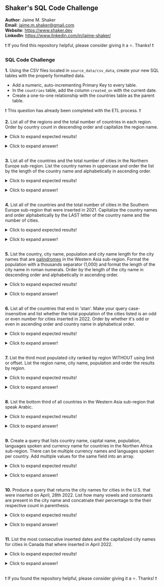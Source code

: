## Shaker's SQL Code Challenge

**Author**: Jaime M. Shaker <br />
**Email**: jaime.m.shaker@gmail.com <br />
**Website**: https://www.shaker.dev <br />
**LinkedIn**: https://www.linkedin.com/in/jaime-shaker/  <br />

:exclamation: If you find this repository helpful, please consider giving it a :star:. Thanks! :exclamation:

### SQL Code Challenge

<strong>1.</strong> Using the CSV files located in `source_data/csv_data`, create your new SQL tables with the properly formatted data.

* Add a numeric, auto-incrementing Primary Key to every table.
* In the `countries` table, add the column `created_on` with the current date.
* Create a one-to-one relationship with the countries table as the parent table.

:exclamation: This question has already been completed with the ETL process. :exclamation:

<strong>2.</strong> List all of the regions and the total number of countries in each region.  Order by country count in descending order and capitalize the region name.

<details>
  <summary>Click to expand expected results!</summary>

  ##### Expected Results:

region   |country_count|
---------|-------------|
Africa   |           59|
Americas |           57|
Asia     |           50|
Europe   |           48|
Oceania  |           26|
Antartica|            1|

</details>
</p>

<details>
  <summary>Click to expand answer!</summary>

  ##### Answer
  ```sql
SELECT 
	initcap(region) AS region,
	count(*) AS country_count
FROM
	cleaned_data.countries
GROUP BY
	region
ORDER BY 
	country_count DESC;
  ```
</details>
<br />

<strong>3.</strong> List all of the countries and the total number of cities in the Northern Europe sub-region.  List the country names in uppercase and order the list by the length of the country name and alphabetically in ascending order.

<details>
  <summary>Click to expand expected results!</summary>

  ##### Expected Results:

country_name  |city_count|
--------------|----------|
JERSEY        |         1|
LATVIA        |        39|
NORWAY        |       127|
SWEDEN        |       148|
DENMARK       |        75|
ESTONIA       |        20|
FINLAND       |       142|
ICELAND       |        12|
IRELAND       |        64|
LITHUANIA     |        61|
ISLE OF MAN   |         2|
FAROE ISLANDS |        29|
UNITED KINGDOM|      1305|

</details>
</p>

<details>
  <summary>Click to expand answer!</summary>

  ##### Answer
  ```sql
SELECT 
	upper(co.country_name) AS country_name,
	count(*) AS city_count
FROM
	cleaned_data.countries AS co
JOIN 
	cleaned_data.cities AS ci
ON 
	co.country_code_2 = ci.country_code_2
WHERE
	co.sub_region = 'northern europe'
GROUP BY 
	co.country_name
ORDER BY 
	length(co.country_name), co.country_name;
  ```
</details>
<br />


<strong>4.</strong> List all of the countries and the total number of cities in the Southern Europe sub-region that were inserted in 2021.  Capitalize the country names and order alphabetically by the LAST letter of the country name and the number of cities.

<details>
  <summary>Click to expand expected results!</summary>

  ##### Expected Results:

country_name          |city_count|
----------------------|----------|
Andorra               |         5|
Albania               |        11|
Bosnia And Herzegovina|        15|
Croatia               |        22|
North Macedonia       |        28|
Malta                 |        32|
Serbia                |        58|
Slovenia              |        74|
Greece                |        64|
Portugal              |       109|
Spain                 |       302|
San Marino            |         2|
Montenegro            |        12|
Italy                 |       542|

</details>
</p>

<details>
  <summary>Click to expand answer!</summary>

  ##### Answer
  ```sql
SELECT 
	initcap(co.country_name) AS country_name,
	count(*) AS city_count
FROM
	cleaned_data.countries AS co
JOIN 
	cleaned_data.cities AS ci
ON 
	co.country_code_2 = ci.country_code_2
WHERE
	co.sub_region = 'southern europe'
AND
	EXTRACT('year' FROM ci.insert_date) = 2021
GROUP BY 
	co.country_name
ORDER BY 
	substring(co.country_name,length(co.country_name),1), city_count;
  ```
</details>
<br />

<strong>5.</strong> List the country, city name, population and city name length for the city names that are [palindromes](https://en.wikipedia.org/wiki/Palindrome) in the Western Asia sub-region.  Format the population with a thousands separator (1,000) and format the length of the city name in roman numerals.  Order by the length of the city name in descending order and alphabetically in ascending order.

<details>
  <summary>Click to expand expected results!</summary>

  ##### Expected Results:

country_name        |city_name|population|roman_numeral_length|
--------------------|---------|----------|--------------------|
Yemen               |Hajjah   |  46,568  |             VI     |
Syrian Arab Republic|Hamah    | 696,863  |              V     |
Turkey              |Kavak    |  21,692  |              V     |
Turkey              |Kinik    |  29,803  |              V     |
Turkey              |Tut      |  10,161  |            III     |

</details>
</p>

<details>
  <summary>Click to expand answer!</summary>

  ##### Answer
  ```sql
SELECT 
	initcap(co.country_name) AS country_name,
	initcap(ci.city_name) AS city_name,
	to_char(ci.population, '999G999') AS population,
	to_char(length(ci.city_name), 'RN') AS roman_numeral_length
FROM
	cleaned_data.countries AS co
JOIN 
	cleaned_data.cities AS ci
ON 
	co.country_code_2 = ci.country_code_2
WHERE
	ci.city_name = reverse(ci.city_name)
AND
	co.sub_region = 'western asia'
ORDER BY 
	length(ci.city_name) DESC, ci.city_name ASC;
  ```
</details>
<br />

<strong>6.</strong> List all of the countries that end in 'stan'.  Make your query case-insensitive and list whether the total population of the cities listed is an odd or even number for cities inserted in 2022.  Order by whether it's odd or even in ascending order and country name in alphabetical order.

<details>
  <summary>Click to expand expected results!</summary>

  ##### Expected Results:

country_name|total_population|odd_or_even|
------------|----------------|-----------|
Afghanistan |  6,006,530     |Even       |
Kazakhstan  |  4,298,264     |Even       |
Kyrgyzstan  |  1,017,644     |Even       |
Pakistan    | 26,344,480     |Even       |
Tajikistan  |  2,720,953     |Odd        |
Turkmenistan|    419,607     |Odd        |
Uzbekistan  |  3,035,547     |Odd        |

</details>
</p>

<details>
  <summary>Click to expand answer!</summary>

  ##### Answer
  ```sql
SELECT
	initcap(country_name) AS country_name,
	to_char(sum(ci.population), '99G999G999') total_population,
	CASE
		WHEN (sum(ci.population) % 2) = 0
			THEN 'Even'
		ELSE 
			'Odd'
	END AS odd_or_even
FROM
	cleaned_data.countries AS co
JOIN 
	cleaned_data.cities AS ci
ON 
	co.country_code_2 = ci.country_code_2
WHERE
	co.country_name ILIKE '%stan'
AND 
	EXTRACT('year' FROM ci.insert_date) = 2022
GROUP BY
	co.country_name
ORDER BY 
	odd_or_even, country_name;
  ```
</details>
<br />

<strong>7.</strong> List the third most populated city ranked by region WITHOUT using limit or offset.  List the region name, city name, population and order the results by region.

<details>
  <summary>Click to expand expected results!</summary>

  ##### Expected Results:

region  |city_name|third_largest_pop|
--------|---------|-----------------|
Africa  |Kinshasa | 12,836,000      |
Americas|New York | 18,972,871      |
Asia    |Delhi    | 32,226,000      |
Europe  |Paris    | 11,060,000      |
Oceania |Brisbane |  2,360,241      |

</details>
</p>

<details>
  <summary>Click to expand answer!</summary>

  ##### Answer
  ```sql
WITH get_city_rank_cte AS (
	SELECT
		co.region,
		ci.city_name,
		ci.population AS third_largest_pop,
		DENSE_RANK() OVER (PARTITION BY co.region ORDER BY ci.population DESC) AS rnk
	FROM
		cleaned_data.countries AS co
	JOIN 
		cleaned_data.cities AS ci
	ON 
		co.country_code_2 = ci.country_code_2
	WHERE 
		ci.population IS NOT NULL
	GROUP BY
		co.region,
		ci.city_name,
		ci.population
)
SELECT
	initcap(region) AS region,
	initcap(city_name) AS city_name,
	to_char(third_largest_pop, '99G999G999') AS third_largest_pop
FROM
	get_city_rank_cte
WHERE
	rnk = 3;
  ```
</details>
<br />

<strong>8.</strong> List the bottom third of all countries in the Western Asia sub-region that speak Arabic.

<details>
  <summary>Click to expand expected results!</summary>

  ##### Expected Results:

country_name        |
--------------------|
saudi arabia        |
syrian arab republic|
united arab emirates|
yemen               |

</details>
</p>

<details>
  <summary>Click to expand answer!</summary>

  ##### Answer
  ```sql
WITH get_ntile_cte AS (
	SELECT 
		country_name,
		NTILE(3) OVER (ORDER BY country_name) AS nt
	FROM
		cleaned_data.countries AS co
	JOIN 
		cleaned_data.languages AS l
	ON
		co.country_code_2 = l.country_code_2
	WHERE
		sub_region = 'western asia'
	AND 
		l.language = 'arabic'
)
SELECT
	country_name
FROM
	get_ntile_cte
WHERE
	nt = 3;
  ```
</details>
<br />

<strong>9.</strong> Create a query that lists country name, capital name, population, languages spoken and currency name for countries in the Northen Africa sub-region.  There can be multiple currency names and languages spoken per country.  Add multiple values for the same field into an array.

<details>
  <summary>Click to expand expected results!</summary>

  ##### Expected Results:

country_name|city_name|population|language_array                              |currency_array |
------------|---------|----------|--------------------------------------------|---------------|
algeria     |algiers  |   3415811|{french,arabic,kabyle}                      |algerian dinar |
egypt       |cairo    |  20296000|{arabic}                                    |egyptian pound |
libya       |tripoli  |   1293016|{arabic}                                    |libyan dinar   |
morocco     |rabat    |    572717|{arabic,tachelhit,moroccan tamazight,french}|moroccan dirham|
sudan       |khartoum |   7869000|{arabic,english}                            |sudanese pound |
tunisia     |tunis    |   1056247|{french,arabic}                             |tunisian dinar |

</details>
</p>

<details>
  <summary>Click to expand answer!</summary>

  ##### Answer
  ```sql
WITH get_row_values AS (
	SELECT
		co.country_name,
		ci.city_name,
		ci.population,
		array_agg(l.LANGUAGE) AS language_array,
		cu.currency_name AS currency_array
	FROM
		cleaned_data.countries AS co
	JOIN
		cleaned_data.cities AS ci
	ON 
		co.country_code_2 = ci.country_code_2
	JOIN
		cleaned_data.languages AS l
	ON 
		co.country_code_2 = l.country_code_2
	JOIN
		cleaned_data.currencies AS cu
	ON 
		co.country_code_2 = cu.country_code_2
	WHERE
		sub_region = 'northern africa'
	AND
		ci.capital = TRUE
	GROUP BY
		co.country_name,
		ci.city_name,
		ci.population,
		cu.currency_name
)
SELECT
	*
FROM
	get_row_values;
  ```
</details>
<br />

<strong>10.</strong> Produce a query that returns the city names for cities in the U.S. that were inserted on April, 28th 2022.  List how many vowels and consonants are present in the city name and concatnate their percentage to the their respective count in parenthesis.  

<details>
  <summary>Click to expand expected results!</summary>

  ##### Expected Results:

city_name      |vowel_count_perc|consonants_count_perc|
---------------|----------------|---------------------|
standish       |2 (25.00%)      |6 (75%)              |
grand forks    |2 (18.18%)      |9 (81.82%)           |
camano         |3 (50.00%)      |3 (50%)              |
cedar hills    |3 (27.27%)      |8 (72.73%)           |
gladstone      |3 (33.33%)      |6 (66.67%)           |
whitehall      |3 (33.33%)      |6 (66.67%)           |
homewood       |4 (50.00%)      |4 (50%)              |
willowbrook    |4 (36.36%)      |7 (63.64%)           |
port salerno   |4 (33.33%)      |8 (66.67%)           |
vadnais heights|5 (33.33%)      |10 (66.67%)          |
jeffersonville |5 (35.71%)      |9 (64.29%)           |

</details>
</p>

<details>
  <summary>Click to expand answer!</summary>

  ##### Answer
  ```sql
WITH get_letter_count AS (
	SELECT
		ci.city_name,
		length(ci.city_name) string_length,
		length(regexp_replace(ci.city_name, '[aeiou]', '', 'gi')) AS consonant_count
	FROM
		cleaned_data.cities AS ci
	WHERE
		ci.insert_date = '2022-04-28'
	AND
		country_code_2 in ('us')
),
get_letter_diff AS (
	SELECT
		city_name,
		string_length - consonant_count AS vowels,
		round(100 * (string_length - consonant_count) / string_length::NUMERIC, 2) AS vowel_perc,
		consonant_count AS consonants,
		round( 100 * (consonant_count)::NUMERIC / string_length, 2)::float AS consonants_perc
	FROM
		get_letter_count
)
SELECT 
	city_name,
	vowels || ' (' || vowel_perc || '%)' AS vowel_count_perc,
	consonants || ' (' || consonants_perc || '%)' AS consonants_count_perc
FROM
	get_letter_diff
ORDER BY 
	vowels;
  ```
</details>
<br />

<strong>11.</strong> List the most consecutive inserted dates and the capitalized city names for cities in Canada that where inserted in April 2022.  

<details>
  <summary>Click to expand expected results!</summary>

  ##### Expected Results:

most_consecutive_dates|city_name   |
----------------------|------------|
2022-04-22|South Dundas|
2022-04-23|La Prairie  |
2022-04-24|Elliot Lake |
2022-04-25|Lachute     |

</details>
</p>

<details>
  <summary>Click to expand answer!</summary>

  ##### Answer
  ```sql
WITH get_dates AS (
	SELECT
		DISTINCT ON (insert_date) insert_date AS insert_date,
		city_name
	FROM
		cleaned_data.cities
	WHERE
		country_code_2 = 'ca'
	AND
		insert_date BETWEEN '2022-04-01' AND '2022-04-30'
	ORDER BY
		insert_date
),
get_diff AS (
	SELECT
		city_name,
		insert_date,
		EXTRACT('day' FROM insert_date) - ROW_NUMBER() OVER (ORDER BY insert_date) AS diff
	FROM
		get_dates
),
get_diff_count AS (
	SELECT
		city_name,
		insert_date,
		count(*) OVER (PARTITION BY diff) AS diff_count
	FROM
		get_diff
),
get_rank AS (
	SELECT
		DENSE_RANK() OVER (ORDER BY diff_count desc) AS rnk,
		insert_date,
		city_name
	FROM
		get_diff_count
)
SELECT
	insert_date AS most_consecutive_dates,
	initcap(city_name) AS city_name
FROM
	get_rank
WHERE
	rnk = 1
ORDER BY 
	insert_date;
  ```
</details>
<br />

:exclamation: If you found the repository helpful, please consider giving it a :star:. Thanks! :exclamation:



